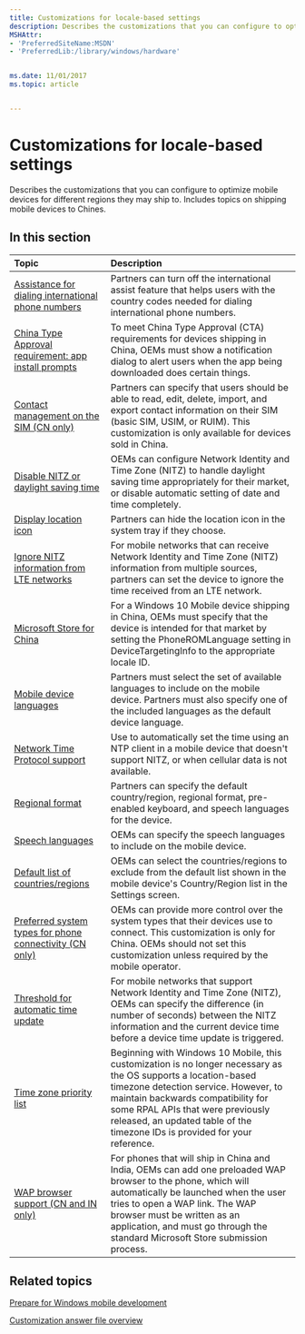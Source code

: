 ```yaml
---
title: Customizations for locale-based settings
description: Describes the customizations that you can configure to optimize mobile devices for different regions they may ship to. Includes topics on shipping mobile devices to Chines.
MSHAttr:
- 'PreferredSiteName:MSDN'
- 'PreferredLib:/library/windows/hardware'


ms.date: 11/01/2017
ms.topic: article


---
```

# Customizations for locale-based settings

Describes the customizations that you can configure to optimize mobile devices for different regions they may ship to. Includes topics on shipping mobile devices to Chines.

## In this section

| Topic                                 | Description                                                                                   |
|:--------------------------------------|:----------------------------------------------------------------------------------------------|
| [Assistance for dialing international phone numbers](assistance-for-dialing-international-phone-numbers.md)   | Partners can turn off the international assist feature that helps users with the country codes needed for dialing international phone numbers.    |
| [China Type Approval requirement: app install prompts](cta-app-install-prompts.md) | To meet China Type Approval (CTA) requirements for devices shipping in China, OEMs must show a notification dialog to alert users when the app being downloaded does certain things. |
| [Contact management on the SIM (CN only)](contact-management-on-the-sim.md)        | Partners can specify that users should be able to read, edit, delete, import, and export contact information on their SIM (basic SIM, USIM, or RUIM). This customization is only available for devices sold in China.    |
| [Disable NITZ or daylight saving time](disabling-nitz-or-daylight-saving-time.md)  | OEMs can configure Network Identity and Time Zone (NITZ) to handle daylight saving time appropriately for their market, or disable automatic setting of date and time completely. |
| [Display location icon](display-location-icon.md)                                  | Partners can hide the location icon in the system tray if they choose.   |
| [Ignore NITZ information from LTE networks](ignore-nitz-information-from-lte-networks.md) | For mobile networks that can receive Network Identity and Time Zone (NITZ) information from multiple sources, partners can set the device to ignore the time received from an LTE network.    |
| [Microsoft Store for China](windows-phone-store-for-china.md)                      | For a Windows 10 Mobile device shipping in China, OEMs must specify that the device is intended for that market by setting the PhoneROMLanguage setting in DeviceTargetingInfo to the appropriate locale ID. |
| [Mobile device languages](phone-languages.md)                                      | Partners must select the set of available languages to include on the mobile device. Partners must also specify one of the included languages as the default device language.    |
| [Network Time Protocol support](network-time-protocol-support.md) | Use to automatically set the time using an NTP client in a mobile device that doesn't support NITZ, or when cellular data is not available.   |
| [Regional format](regional-format.md)                                              | Partners can specify the default country/region, regional format, pre-enabled keyboard, and speech languages for the device.                                       |
| [Speech languages](speech-languages.md)                                            | OEMs can specify the speech languages to include on the mobile device.   |
| [Default list of countries/regions](default-list-of-countries-regions.md)          | OEMs can select the countries/regions to exclude from the default list shown in the mobile device's Country/Region list in the Settings screen.                      |
| [Preferred system types for phone connectivity (CN only)](preferred-system-types-for-phone-connectivity.md)   | OEMs can provide more control over the system types that their devices use to connect. This customization is only for China. OEMs should not set this customization unless required by the mobile operator.   |
[Threshold for automatic time update](threshold-for-automatic-time-update.md)   | For mobile networks that support Network Identity and Time Zone (NITZ), OEMs can specify the difference (in number of seconds) between the NITZ information and the current device time before a device time update is triggered. |
| [Time zone priority list](time-zone-priority-list.md)                              | Beginning with Windows 10 Mobile, this customization is no longer necessary as the OS supports a location-based timezone detection service. However, to maintain backwards compatibility for some RPAL APIs that were previously released, an updated table of the timezone IDs is provided for your reference.    |
| [WAP browser support (CN and IN only)](wap-browser-support.md) | For phones that will ship in China and India, OEMs can add one preloaded WAP browser to the phone, which will automatically be launched when the user tries to open a WAP link. The WAP browser must be written as an application, and must go through the standard Microsoft Store submission process.   |

## Related topics

[Prepare for Windows mobile development](https://docs.microsoft.com/en-us/windows-hardware/manufacture/mobile/preparing-for-windows-mobile-development)

[Customization answer file overview](https://docs.microsoft.com/en-us/windows-hardware/customize/mobile/mcsf/customization-answer-file)
